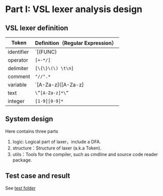 # Part I: VSL lexer analysis design

## VSL lexer definition

| Token | Definition（Regular Expression）                                                 |
| ------------- | ------------------------------------------------------------------ |
| identifier       | `[(FUNC)|(PRINT)|RETURN|CONTINUE|IF|THEN|ELSE|FI|WHILE|DO|DONE|VAR]` |
| operator      | `[+-*/]`                                                             |
| delimiter     | `[\{\}\(\) \t\n]`                                                    |
| comment       | `"//".*`                                                             |
| variable      | `[A-Za-z]([A-Za-z]|[0-9])*`                                          |
| text          | `\”[A-Za-z]*\”`                                                      |
| integer       | `[1-9][0-9]*`                                                        |

## System design

Here contains three parts
1. logic: Logical part of laxer，include a DFA.
2. structure：Structure of laxer (a.k.a Token).
3. utils：Tools for the compiler, such as cmdline and source code reader package.

## Test case and result
See [test folder](test/)
